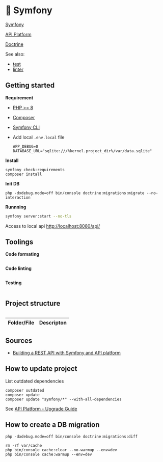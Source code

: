 # 🐘 Symfony

[Symfony](https://symfony.com/)

[API Platform](https://api-platform.com/)

[Doctrine](https://www.doctrine-project.org/)

See also:
- [test](test)
- [linter](linter)

## Getting started

**Requirement**

- [PHP >= 8](https://www.php.net/downloads.php)
- [Composer](https://getcomposer.org/)
- [Symfony CLI](https://symfony.com/download)

- Add local `.env.local` file
  ```shell
  APP_DEBUG=0
  DATABASE_URL="sqlite:///%kernel.project_dir%/var/data.sqlite"
  ```

**Install**

```
symfony check:requirements
composer install
```

**Init DB**

```
php -dxdebug.mode=off bin/console doctrine:migrations:migrate --no-interaction
```

**Runnning**

```bash
symfony server:start --no-tls
```

Access to local api <http://localhost:8080/api/>

## Toolings

**Code formating**

```bash
```

**Code linting**

```bash
```

**Testing**

```bash
```

## Project structure

```
```

| Folder/File | Descripton |
| ----------- | ---------- |

## Sources

- [Building a REST API with Symfony and API platform](https://digitalfortress.tech/tutorial/rest-api-with-symfony-and-api-platform/)


## How to update project

List outdated dependencies
```
composer outdated
composer update
composer update "symfony/*" --with-all-dependencies
```
See [API Platform - Upgrade Guide](https://api-platform.com/docs/core/upgrade-guide/)


## How to create a DB migration

```
php -dxdebug.mode=off bin/console doctrine:migrations:diff
```

```
rm -rf var/cache
php bin/console cache:clear --no-warmup --env=dev
php bin/console cache:warmup --env=dev
```